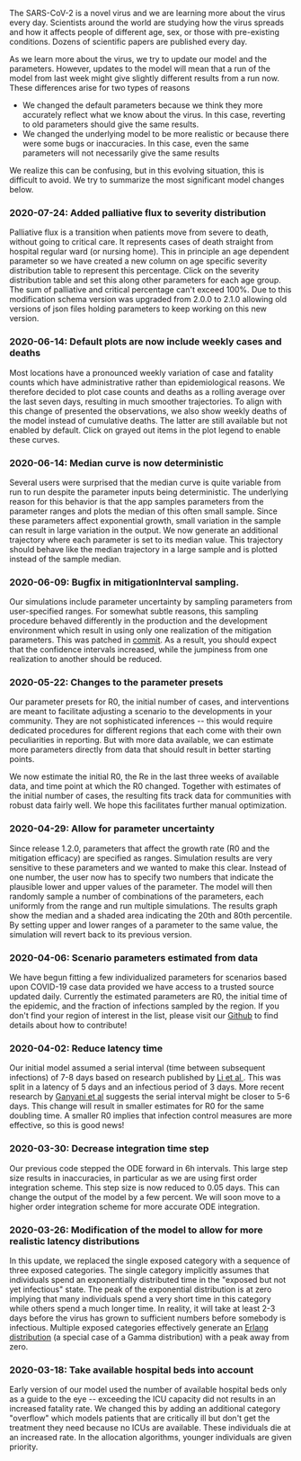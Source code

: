 The SARS-CoV-2 is a novel virus and we are learning more about the virus every day. Scientists around the world are
studying how the virus spreads and how it affects people of different age, sex, or those with pre-existing conditions.
Dozens of scientific papers are published every day.

As we learn more about the virus, we try to update our model and the parameters. However, updates to the model will mean
that a run of the model from last week might give slightly different results from a run now. These differences arise for
two types of reasons

- We changed the default parameters because we think they more accurately reflect what we know about the virus. In this
  case, reverting to old parameters should give the same results.
- We changed the underlying model to be more realistic or because there were some bugs or inaccuracies. In this case,
  even the same parameters will not necessarily give the same results

We realize this can be confusing, but in this evolving situation, this is difficult to avoid. We try to summarize the
most significant model changes below.


### 2020-07-24: Added palliative flux to severity distribution
Palliative flux is a transition when patients move from severe to death, without going to critical care. It represents cases of death straight from hospital regular ward (or nursing home). This in principle an age dependent parameter so we have created a new column on age specific severity distribution table to represent this percentage. Click on the severity distribution table and set this along other parameters for each age group. The sum of palliative and critical percentage can't exceed 100%. Due to this modification schema version was upgraded from 2.0.0 to 2.1.0 allowing old versions of json files holding parameters to keep working on this new version.



### 2020-06-14: Default plots are now include weekly cases and deaths
Most locations have a pronounced weekly variation of case and fatality counts which have administrative rather than epidemiological reasons.
We therefore decided to plot case counts and deaths as a rolling average over the last seven days, resulting in much smoother trajectories.
To align with this change of presented the observations, we also show weekly deaths of the model instead of cumulative deaths.
The latter are still available but not enabled by default.
Click on grayed out items in the plot legend to enable these curves.


### 2020-06-14: Median curve is now deterministic

Several users were surprised that the median curve is quite variable from run to run despite the parameter inputs
being deterministic. The underlying reason for this behavior is that the app samples parameters from the parameter ranges
and plots the median of this often small sample. Since these parameters affect exponential growth, small variation in
the sample can result in large variation in the output. We now generate an additional trajectory where each
parameter is set to its median value. This trajectory should behave like the median trajectory in a large sample
and is plotted instead of the sample median.

### 2020-06-09: Bugfix in mitigationInterval sampling.
Our simulations include parameter uncertainty by sampling parameters from user-specified ranges.
For somewhat subtle reasons, this sampling procedure behaved differently in the production and the development
environment which result in using only one realization of the mitigation parameters.
This was patched in [commit](https://github.com/neherlab/covid19_scenarios/pull/729/commits/35ba172229c944fa0b88efbd1e112ecdcd71e97f).
As a result, you should expect that the confidence intervals increased, while the jumpiness from one realization to another
should be reduced.


### 2020-05-22: Changes to the parameter presets

Our parameter presets for R0, the initial number of cases, and interventions are meant to facilitate adjusting a
scenario to the developments in your community. They are not sophisticated inferences -- this would
require dedicated procedures for different regions that each come with their own peculiarities in reporting.
But with more data available, we can estimate more parameters directly from data that should result in better
starting points.

We now estimate the initial R0, the Re in the last three weeks of available data, and time point at which the R0 changed.
Together with estimates of the initial number of cases, the resulting fits track data for communities with
robust data fairly well. We hope this facilitates further manual optimization.


### 2020-04-29: Allow for parameter uncertainty

Since release 1.2.0, parameters that affect the growth rate (R0 and the mitigation efficacy) are specified as ranges.
Simulation results are very sensitive to these parameters and we wanted to make this clear. Instead of one number, the
user now has to specify two numbers that indicate the plausible lower and upper values of the parameter. The model will
then randomly sample a number of combinations of the parameters, each uniformly from the range and run multiple
simulations. The results graph show the median and a shaded area indicating the 20th and 80th percentile. By setting
upper and lower ranges of a parameter to the same value, the simulation will revert back to its previous version.

### 2020-04-06: Scenario parameters estimated from data

We have begun fitting a few individualized parameters for scenarios based upon COVID-19 case data provided we have
access to a trusted source updated daily. Currently the estimated parameters are R0, the initial time of the epidemic,
and the fraction of infections sampled by the region. If you don't find your region of interest in the list, please
visit our [Github](https://github.com/neherlab/covid19_scenarios/tree/master/data) to find details about how to
contribute!

### 2020-04-02: Reduce latency time

Our initial model assumed a serial interval (time between subsequent infections) of 7-8 days based on research published
by [Li et al ](https://doi.org/10.1056/NEJMoa2001316). This was split in a latency of 5 days and an infectious period of
3 days. More recent research by [Ganyani et al](https://www.medrxiv.org/content/10.1101/2020.03.05.20031815v1) suggests
the serial interval might be closer to 5-6 days. This change will result in smaller estimates for R0 for the same
doubling time. A smaller R0 implies that infection control measures are more effective, so this is good news!

### 2020-03-30: Decrease integration time step

Our previous code stepped the ODE forward in 6h intervals. This large step size results in inaccuracies, in particular
as we are using first order integration scheme. This step size is now reduced to 0.05 days. This can change the output
of the model by a few percent. We will soon move to a higher order integration scheme for more accurate ODE integration.

### 2020-03-26: Modification of the model to allow for more realistic latency distributions

In this update, we replaced the single exposed category with a sequence of three exposed categories. The single category
implicitly assumes that individuals spend an exponentially distributed time in the "exposed but not yet infectious"
state. The peak of the exponential distribution is at zero implying that many individuals spend a very short time in
this category while others spend a much longer time. In reality, it will take at least 2-3 days before the virus has
grown to sufficient numbers before somebody is infectious. Multiple exposed categories effectively generate an
[Erlang distribution](https://en.wikipedia.org/wiki/Erlang_distribution) (a special case of a Gamma distribution) with a
peak away from zero.

### 2020-03-18: Take available hospital beds into account

Early version of our model used the number of available hospital beds only as a guide to the eye -- exceeding the ICU
capacity did not results in an increased fatality rate. We changed this by adding an additional category "overflow"
which models patients that are critically ill but don't get the treatment they need because no ICUs are available. These
individuals die at an increased rate. In the allocation algorithms, younger individuals are given priority.
